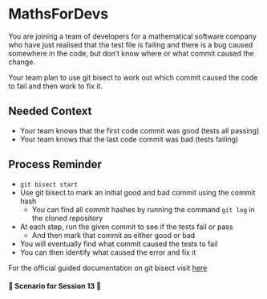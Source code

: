 # MathsForDevs
You are joining a team of developers for a mathematical software company who have just realised 
that the test file is failing and there is a bug caused somewhere in the 
code, but don’t know where or what commit caused the change.

Your team plan to use git bisect to work out which commit caused the code to fail and then work to fix it.

## Needed Context
- Your team knows that the first code commit was good (tests all passing) 
- Your team knows that the last code commit was bad (tests failing)

## Process Reminder
- `git bisect start`
- Use git bisect to mark an initial good and bad commit using the commit hash
  - You can find all commit hashes by running the command `git log` in the cloned repository
- At each step, run the given commit to see if the tests fail or pass
  - And then mark that commit as either good or bad
- You will eventually find what commit caused the tests to fail
- You can then identify what caused the error and fix it

For the official guided documentation on git bisect visit [here](https://git-scm.com/docs/git-bisect)


#### 📖 Scenario for Session 13 📖
